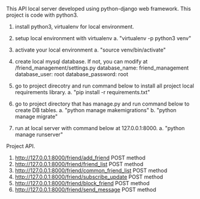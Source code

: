 
This API local server developed using python-django web framework. This project is code with python3.


1. install python3, virtualenv for local environment.

2. setup local environment with virtualenv
    a. "virtualenv -p python3 venv"

3. activate your local environment
    a. "source venv/bin/activate"

4. create local mysql database. If not, you can modify at <project>/friend_management/settings.py
    database_name: friend_management
    database_user: root
    database_password: root

5. go to project direcotry and run command below to install all project local requirements library.
    a. "pip install -r requirements.txt"

6. go to project directory that has manage.py and run command below to create DB tables.
    a. "python manage makemigrations"
    b. "python manage migrate"

7. run at local server with command below at 127.0.0.1:8000.
    a. "python manage runserver"


Project API.
1. http://127.0.0.1:8000/friend/add_friend          POST method
2. http://127.0.0.1:8000/friend/friend_list         POST method
3. http://127.0.0.1:8000/friend/common_friend_list  POST method
4. http://127.0.0.1:8000/friend/subscribe_update    POST method
5. http://127.0.0.1:8000/friend/block_friend        POST method
6. http://127.0.0.1:8000/friend/send_message        POST method
